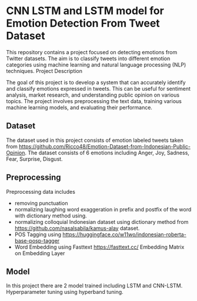 # CNN LSTM and LSTM model for Emotion Detection From Tweet Dataset
This repository contains a project focused on detecting emotions from Twitter datasets. The aim is to classify tweets into different emotion categories using machine learning and natural language processing (NLP) techniques.
Project Description

The goal of this project is to develop a system that can accurately identify and classify emotions expressed in tweets. This can be useful for sentiment analysis, market research, and understanding public opinion on various topics. The project involves preprocessing the text data, training various machine learning models, and evaluating their performance.

## Dataset
The dataset used in this project consists of emotion labeled tweets taken from https://github.com/Ricco48/Emotion-Dataset-from-Indonesian-Public-Opinion. The dataset consists of 6 emotions including Anger, Joy, Sadness, Fear, Surprise, Disgust.

## Preprocessing
Preprocessing data includes
- removing punctuation
- normalizing laughing word exaggeration in prefix and postfix of the word with dictionary method using.
- normalizing colloquial Indonesian dataset using dictionary method from https://github.com/nasalsabila/kamus-alay dataset.
- POS Tagging using https://huggingface.co/w11wo/indonesian-roberta-base-posp-tagger
- Word Embedding using Fasttext https://fasttext.cc/ Embedding Matrix on Embedding Layer 

## Model
  In this project there are 2 model trained including LSTM and CNN-LSTM. Hyperparameter tuning using hyperband tuning.
